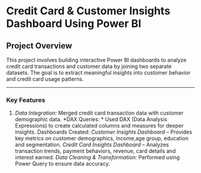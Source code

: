 # Credit Card & Customer Insights Dashboard Using Power BI

## Project Overview
This project involves building interactive Power BI dashboards to analyze credit card transactions and customer data by joining two separate datasets. The goal is to extract meaningful insights into customer behavior and credit card usage patterns.

---

### Key Features
1. *Data Integration:* Merged credit card transaction data with customer demographic data.
*DAX Queries: * Used DAX (Data Analysis Expressions) to create calculated columns and measures for deeper insights.
Dashboards Created:
*Customer Insights Dashboard* – Provides key metrics on customer demographics, income,age group, education and segmentation.
*Credit Card Insights Dashboard* – Analyzes transaction trends, payment behaviors, revenue, card details and interest earned.
*Data Cleaning & Transformation:* Performed using Power Query to ensure data accuracy.
